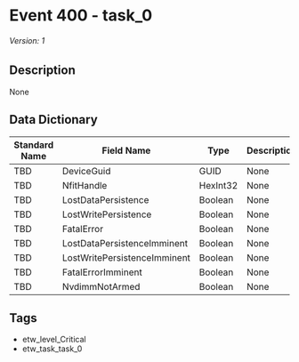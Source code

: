 # Event 400 - task_0
###### Version: 1

## Description
None

## Data Dictionary
|Standard Name|Field Name|Type|Description|Sample Value|
|---|---|---|---|---|
|TBD|DeviceGuid|GUID|None|`None`|
|TBD|NfitHandle|HexInt32|None|`None`|
|TBD|LostDataPersistence|Boolean|None|`None`|
|TBD|LostWritePersistence|Boolean|None|`None`|
|TBD|FatalError|Boolean|None|`None`|
|TBD|LostDataPersistenceImminent|Boolean|None|`None`|
|TBD|LostWritePersistenceImminent|Boolean|None|`None`|
|TBD|FatalErrorImminent|Boolean|None|`None`|
|TBD|NvdimmNotArmed|Boolean|None|`None`|

## Tags
* etw_level_Critical
* etw_task_task_0